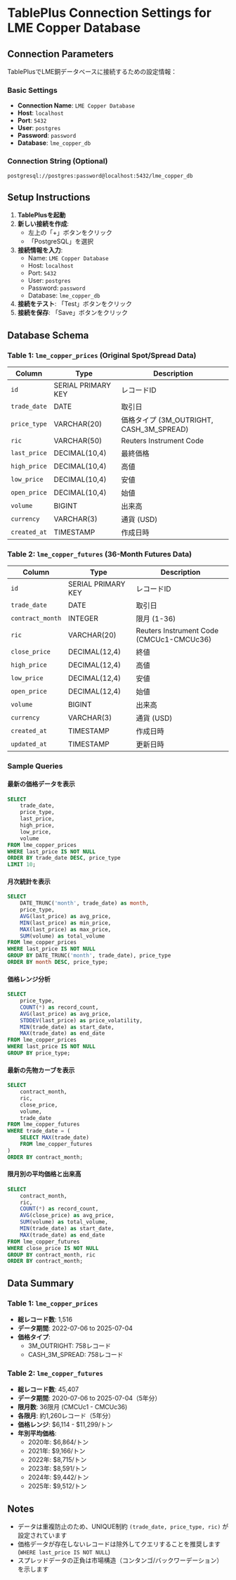 # TablePlus Connection Settings for LME Copper Database

## Connection Parameters

TablePlusでLME銅データベースに接続するための設定情報：

### Basic Settings
- **Connection Name**: `LME Copper Database`
- **Host**: `localhost`
- **Port**: `5432`
- **User**: `postgres`
- **Password**: `password`
- **Database**: `lme_copper_db`

### Connection String (Optional)
```
postgresql://postgres:password@localhost:5432/lme_copper_db
```

## Setup Instructions

1. **TablePlusを起動**
2. **新しい接続を作成**:
   - 左上の「+」ボタンをクリック
   - 「PostgreSQL」を選択
3. **接続情報を入力**:
   - Name: `LME Copper Database`
   - Host: `localhost`
   - Port: `5432`
   - User: `postgres`
   - Password: `password`
   - Database: `lme_copper_db`
4. **接続をテスト**: 「Test」ボタンをクリック
5. **接続を保存**: 「Save」ボタンをクリック

## Database Schema

### Table 1: `lme_copper_prices` (Original Spot/Spread Data)

| Column | Type | Description |
|--------|------|-------------|
| `id` | SERIAL PRIMARY KEY | レコードID |
| `trade_date` | DATE | 取引日 |
| `price_type` | VARCHAR(20) | 価格タイプ (3M_OUTRIGHT, CASH_3M_SPREAD) |
| `ric` | VARCHAR(50) | Reuters Instrument Code |
| `last_price` | DECIMAL(10,4) | 最終価格 |
| `high_price` | DECIMAL(10,4) | 高値 |
| `low_price` | DECIMAL(10,4) | 安値 |
| `open_price` | DECIMAL(10,4) | 始値 |
| `volume` | BIGINT | 出来高 |
| `currency` | VARCHAR(3) | 通貨 (USD) |
| `created_at` | TIMESTAMP | 作成日時 |

### Table 2: `lme_copper_futures` (36-Month Futures Data)

| Column | Type | Description |
|--------|------|-------------|
| `id` | SERIAL PRIMARY KEY | レコードID |
| `trade_date` | DATE | 取引日 |
| `contract_month` | INTEGER | 限月 (1-36) |
| `ric` | VARCHAR(20) | Reuters Instrument Code (CMCUc1-CMCUc36) |
| `close_price` | DECIMAL(12,4) | 終値 |
| `high_price` | DECIMAL(12,4) | 高値 |
| `low_price` | DECIMAL(12,4) | 安値 |
| `open_price` | DECIMAL(12,4) | 始値 |
| `volume` | BIGINT | 出来高 |
| `currency` | VARCHAR(3) | 通貨 (USD) |
| `created_at` | TIMESTAMP | 作成日時 |
| `updated_at` | TIMESTAMP | 更新日時 |

### Sample Queries

#### 最新の価格データを表示
```sql
SELECT 
    trade_date,
    price_type,
    last_price,
    high_price,
    low_price,
    volume
FROM lme_copper_prices 
WHERE last_price IS NOT NULL 
ORDER BY trade_date DESC, price_type 
LIMIT 10;
```

#### 月次統計を表示
```sql
SELECT 
    DATE_TRUNC('month', trade_date) as month,
    price_type,
    AVG(last_price) as avg_price,
    MIN(last_price) as min_price,
    MAX(last_price) as max_price,
    SUM(volume) as total_volume
FROM lme_copper_prices 
WHERE last_price IS NOT NULL 
GROUP BY DATE_TRUNC('month', trade_date), price_type
ORDER BY month DESC, price_type;
```

#### 価格レンジ分析
```sql
SELECT 
    price_type,
    COUNT(*) as record_count,
    AVG(last_price) as avg_price,
    STDDEV(last_price) as price_volatility,
    MIN(trade_date) as start_date,
    MAX(trade_date) as end_date
FROM lme_copper_prices 
WHERE last_price IS NOT NULL 
GROUP BY price_type;
```

#### 最新の先物カーブを表示
```sql
SELECT 
    contract_month,
    ric,
    close_price,
    volume,
    trade_date
FROM lme_copper_futures 
WHERE trade_date = (
    SELECT MAX(trade_date) 
    FROM lme_copper_futures
)
ORDER BY contract_month;
```

#### 限月別の平均価格と出来高
```sql
SELECT 
    contract_month,
    ric,
    COUNT(*) as record_count,
    AVG(close_price) as avg_price,
    SUM(volume) as total_volume,
    MIN(trade_date) as start_date,
    MAX(trade_date) as end_date
FROM lme_copper_futures 
WHERE close_price IS NOT NULL 
GROUP BY contract_month, ric
ORDER BY contract_month;
```

## Data Summary

### Table 1: `lme_copper_prices`
- **総レコード数**: 1,516
- **データ期間**: 2022-07-06 to 2025-07-04
- **価格タイプ**:
  - 3M_OUTRIGHT: 758レコード
  - CASH_3M_SPREAD: 758レコード

### Table 2: `lme_copper_futures` 
- **総レコード数**: 45,407
- **データ期間**: 2020-07-06 to 2025-07-04（5年分）
- **限月数**: 36限月 (CMCUc1 - CMCUc36)
- **各限月**: 約1,260レコード（5年分）
- **価格レンジ**: $6,114 - $11,299/トン
- **年別平均価格**:
  - 2020年: $6,864/トン
  - 2021年: $9,166/トン
  - 2022年: $8,715/トン
  - 2023年: $8,591/トン
  - 2024年: $9,442/トン
  - 2025年: $9,512/トン

## Notes

- データは重複防止のため、UNIQUE制約 `(trade_date, price_type, ric)` が設定されています
- 価格データが存在しないレコードは除外してクエリすることを推奨します (`WHERE last_price IS NOT NULL`)
- スプレッドデータの正負は市場構造（コンタンゴ/バックワーデーション）を示します
